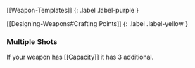 
[[Weapon-Templates]]
{: .label .label-purple }

[[Designing-Weapons#Crafting Points]]
{: .label .label-yellow }

### Multiple Shots
If your weapon has [[Capacity]] it has 3 additional.